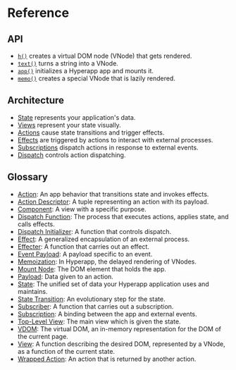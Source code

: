 # Reference

## API

- [`h()`](api/h.md) creates a virtual DOM node (VNode) that gets rendered.
- [`text()`](api/text.md) turns a string into a VNode.
- [`app()`](api/app.md) initializes a Hyperapp app and mounts it.
- [`memo()`](api/memo.md) creates a special VNode that is lazily rendered.

## Architecture

- [State](architecture/state.md) represents your application's data.
- [Views](architecture/views.md) represent your state visually.
- [Actions](architecture/actions.md) cause state transitions and trigger effects.
- [Effects](architecture/effects.md) are triggered by actions to interact with external processes.
- [Subscriptions](architecture/subscriptions.md) dispatch actions in response to external events.
- [Dispatch](architecture/dispatch.md) controls action dispatching.

<h2 title="“I'd like to think of browsing the glossary as flipping pages in a book. I can go anywhere instantly and learn whatever suits my fancy.” ―@icylace">Glossary</h2>

- [Action](architecture/actions.md): An app behavior that transitions state and invokes effects.
- [Action Descriptor](architecture/actions.md#payloads): A tuple representing an action with its payload.
- [Component](architecture/views.md#components): A view with a specific purpose.
- [Dispatch Function](architecture/dispatch.md#dispatch): The process that executes actions, applies state, and calls effects.
- [Dispatch Initializer](architecture/dispatch.md#dispatch-initializer): A function that controls dispatch.
- [Effect](architecture/effects.md): A generalized encapsulation of an external process.
- [Effecter](architecture/effects.md#effecters): A function that carries out an effect.
- [Event Payload](architecture/actions.md#event-payloads): A payload specific to an event.
- [Memoization](architecture/views.md#memoization): In Hyperapp, the delayed rendering of VNodes.
- [Mount Node](api/app.md#node): The DOM element that holds the app.
- [Payload](architecture/actions.md#payloads): Data given to an action.
- [State](architecture/state.md): The unified set of data your Hyperapp application uses and maintains.
- [State Transition](architecture/state.md#state-transitions): An evolutionary step for the state.
- [Subscriber](architecture/subscriptions.md#subscribers): A function that carries out a subscription.
- [Subscription](architecture/subscriptions.md): A binding between the app and external events.
- [Top-Level View](architecture/views.md#top-level-view): The main view which is given the state.
- [VDOM](architecture/views.md#virtual-dom): The virtual DOM, an in-memory representation for the DOM of the current page.
- [View](architecture/views.md): A function describing the desired DOM, represented by a VNode, as a function of the current state.
- [Wrapped Action](architecture/actions.md#wrapped-actions): An action that is returned by another action.
